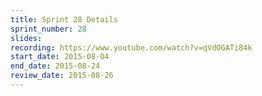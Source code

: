 ```yaml
---
title: Sprint 28 Details
sprint_number: 28
slides: 
recording: https://www.youtube.com/watch?v=qVdOGATi84k
start_date: 2015-08-04
end_date: 2015-08-24
review_date: 2015-08-26
---
```


